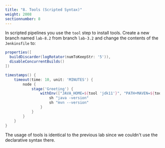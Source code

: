 ```yaml
---
title: "8. Tools (Scripted Syntax)"
weight: 2008
sectionnumber: 8
---
```



In scripted pipelines you use the ``tool`` step to install tools.
Create a new branch named ``lab-8.2`` from branch ``lab-3.2`` and change the contents of the ``Jenkinsfile`` to:

<!--
        node { // with hosted env use node(env.JOB_NAME.split('/')[0])
-->

```groovy
properties([
  buildDiscarder(logRotator(numToKeepStr: '5')),
  disableConcurrentBuilds()
])

timestamps() {
    timeout(time: 10, unit: 'MINUTES') {
        node {
            stage('Greeting') {
                withEnv(["JAVA_HOME=${tool 'jdk11'}", "PATH+MAVEN=${tool 'maven36'}/bin:${env.JAVA_HOME}/bin"]) {
                    sh "java -version"
                    sh "mvn --version"
                }
            }
        }
    }
}
```

The usage of tools is identical to the previous lab since we couldn't use the declarative syntax there.
